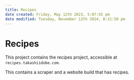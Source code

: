 ```yaml
---
title: Recipes
date created: Friday, May 12th 2023, 5:07:55 pm
date modified: Tuesday, November 12th 2024, 8:31:50 pm
---
```


# Recipes

This project contains the recipes project, accessible at
`recipes.takashiidobe.com`.

This contains a scraper and a website build that has recipes.
